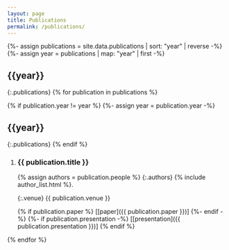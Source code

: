 ```yaml
---
layout: page
title: Publications
permalink: /publications/
---
```


{%- assign publications = site.data.publications | sort: "year" | reverse -%}
{%- assign year = publications | map: "year" | first -%}

## {{year}}

{:.publications}
{% for publication in publications %}

{% if publication.year != year %}
{%- assign year = publication.year -%}
## {{year}}

{:.publications}
{% endif %}

  1. ### {{ publication.title }}

     {% assign authors = publication.people %}
     {:.authors}
     {% include author_list.html %}.  

     {:.venue}
     {{ publication.venue }}  

     {% if publication.paper %}
     \[[paper]({{ publication.paper }})\]
     {%- endif -%}
     {%- if publication.presentation -%}
     \[[presentation]({{ publication.presentation }})\]
     {% endif %}

{% endfor %}
